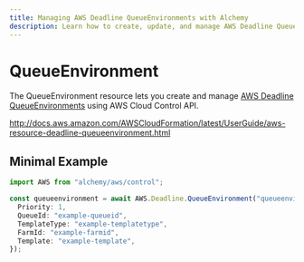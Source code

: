 ```yaml
---
title: Managing AWS Deadline QueueEnvironments with Alchemy
description: Learn how to create, update, and manage AWS Deadline QueueEnvironments using Alchemy Cloud Control.
---
```


# QueueEnvironment

The QueueEnvironment resource lets you create and manage [AWS Deadline QueueEnvironments](https://docs.aws.amazon.com/deadline/latest/userguide/) using AWS Cloud Control API.

http://docs.aws.amazon.com/AWSCloudFormation/latest/UserGuide/aws-resource-deadline-queueenvironment.html

## Minimal Example

```ts
import AWS from "alchemy/aws/control";

const queueenvironment = await AWS.Deadline.QueueEnvironment("queueenvironment-example", {
  Priority: 1,
  QueueId: "example-queueid",
  TemplateType: "example-templatetype",
  FarmId: "example-farmid",
  Template: "example-template",
});
```


